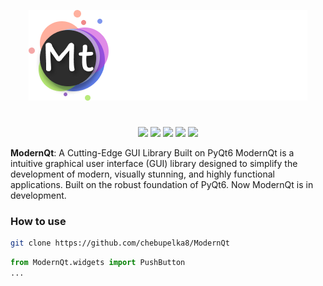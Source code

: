 <p align="center">
    <img src="Logo.png">
</p>
<h1></h1>

<p align="center">

  <img src="https://img.shields.io/badge/version-v0.1.0-green">
  <img src="https://img.shields.io/github/license/chebupelka8/ModernQt">
  <img src="https://img.shields.io/github/commit-activity/t/chebupelka8/ModernQt"> 
  <img src="https://img.shields.io/github/stars/chebupelka8/ModernQt">
  <img src="https://img.shields.io/github/watchers/chebupelka8/ModernQt">
  
</p>

<b>ModernQt</b>: A Cutting-Edge GUI Library Built on PyQt6 ModernQt is a intuitive graphical user interface (GUI) library designed to simplify the development of modern, visually stunning, and highly functional applications. Built on the robust foundation of PyQt6. Now ModernQt is in development.

<h3>How to use</h3>

```sh
git clone https://github.com/chebupelka8/ModernQt
```

```python
from ModernQt.widgets import PushButton
...
```
